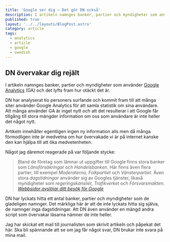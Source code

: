 ```yaml
---
title: 'Google ser dig – Det gör DN också'
description: I artikeln namnges banker, partier och myndigheter som använder Google Analytics (GA) och det lyfts fram hur otäckt det är.
published: true
layout: '../../layouts/BlogPost.astro'
category: article
tags:
  - analytics
  - article
  - google
  - swedish
---
```


## DN övervakar dig rejält

I artikeln namnges banker, partier och myndigheter som använder [Google Analytics][1] (GA) och det lyfts fram hur otäckt det är.

DN har analyserat tio personers surfande och kommit fram till att många siter använder Google Analytics för att samla statistik om sina användare. Att många använder GA är inget nytt och att det resulterar i att Google får tillgång till stora mängder information om oss som användare är inte heller det något nytt.

Artikeln innehåller egentligen ingen ny information alls men då många förmodligen inte är medvetna om hur övervakade vi är på internet kanske den kan hjälpa till att öka medvetenheten.

Något jag däremot reagerade på var följande stycke:

> Bland de företag som lämnar ut uppgifter till Google finns stora banker som _Länsförsäkringar_ och _Handelsbanken_. Här finns även flera partier, till exempel _Moderaterna_, _Folkpartiet_ och _Vänsterpartiet_. Även stora _dagstidningar_ använder sig av Googles tjänster, likaså myndigheter som _regeringskansliet_, _Trafikverket_ och _Försvarsmakten_.
> <cite>[Webbsidor avslöjar ditt besök för Google][2]</cite>

DN har lyckats hitta ett antal banker, partier och myndigheter som de gladeligen namnger. Det märkliga här är att de inte lyckats hitta sig själva, de namnger inga dagstidningar. Att DN även använder en mängd andra script som övervakar läsarna nämner de inte heller.

Jag har skickat ett mail till journalisten som skrivit artikeln och påpekat det här. Ska bli spännande att se om jag får något svar, DN brukar inte svara på mina mail.

[1]: http://www.google.com/analytics/
[2]: http://www.dn.se/ekonomi/webbsidor-avslojar-ditt-besok-for-google

